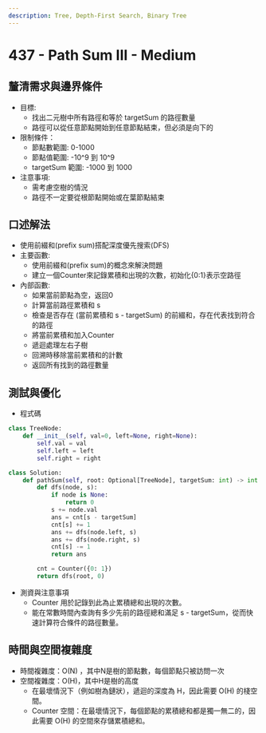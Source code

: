 ```yaml
---
description: Tree, Depth-First Search, Binary Tree
---
```


# 437 - Path Sum III - Medium

## 釐清需求與邊界條件

* 目標:&#x20;
  * 找出二元樹中所有路徑和等於 targetSum 的路徑數量
  * 路徑可以從任意節點開始到任意節點結束，但必須是向下的
* 限制條件：
  * 節點數範圍: 0-1000
  * 節點值範圍: -10^9 到 10^9
  * targetSum 範圍: -1000 到 1000
* 注意事項:
  * 需考慮空樹的情況
  * 路徑不一定要從根節點開始或在葉節點結束

## 口述解法

* 使用前綴和(prefix sum)搭配深度優先搜索(DFS)
* 主要函數:
  * 使用前綴和(prefix sum)的概念來解決問題
  * 建立一個Counter來記錄累積和出現的次數，初始化{0:1}表示空路徑
* 內部函數:
  * 如果當前節點為空，返回0
  * 計算當前路徑累積和 s
  * 檢查是否存在 (當前累積和 s - targetSum) 的前綴和，存在代表找到符合的路徑
  * 將當前累積和加入Counter
  * 遞迴處理左右子樹
  * 回溯時移除當前累積和的計數
  * 返回所有找到的路徑數量

## 測試與優化

* 程式碼

```python
class TreeNode:
    def __init__(self, val=0, left=None, right=None):
        self.val = val
        self.left = left
        self.right = right

class Solution:
    def pathSum(self, root: Optional[TreeNode], targetSum: int) -> int:
        def dfs(node, s):
            if node is None:
                return 0
            s += node.val
            ans = cnt[s - targetSum]
            cnt[s] += 1
            ans += dfs(node.left, s)
            ans += dfs(node.right, s)
            cnt[s] -= 1
            return ans

        cnt = Counter({0: 1})
        return dfs(root, 0)
```

* 測資與注意事項
  * Counter 用於記錄到此為止累積總和出現的次數。
  * 能在常數時間內查詢有多少先前的路徑總和滿足 s - targetSum，從而快速計算符合條件的路徑數量。

## 時間與空間複雜度

* 時間複雜度：O(N) ，其中N是樹的節點數，每個節點只被訪問一次
* 空間複雜度：O(H)，其中H是樹的高度
  * 在最壞情況下（例如樹為鏈狀），遞迴的深度為 H，因此需要 O(H) 的棧空間。&#x20;
  * Counter 空間：在最壞情況下，每個節點的累積總和都是獨一無二的，因此需要 O(H) 的空間來存儲累積總和。
